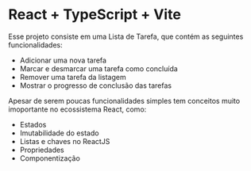 # React + TypeScript + Vite

Esse projeto consiste em uma  Lista de Tarefa, que contém as seguintes funcionalidades:

- Adicionar uma nova tarefa
- Marcar e desmarcar uma tarefa como concluída
- Remover uma tarefa da listagem
- Mostrar o progresso de conclusão das tarefas

Apesar de serem poucas funcionalidades simples tem conceitos muito imoportante no ecossistema React, como:

- Estados
- Imutabilidade do estado
- Listas e chaves no ReactJS
- Propriedades
- Componentização